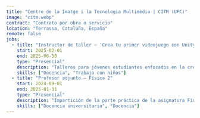```yaml
---
title: "Centre de la Imatge i la Tecnologia Multimèdia | CITM (UPC)"
image: "citm.webp"
contract: "Contrato por obra o servicio"
location: "Terrassa, Cataluña, España"
remote: false
jobs:
  - title: "Instructor de taller – 'Crea tu primer videojuego con Unity'"
    start: 2025-02-01
    end: 2025-06-30
    type: "Presencial"
    description: "Talleres para jóvenes estudiantes enfocados en la creación de su primer videojuego con Unity. Guía durante todo el proceso de desarrollo, desde la configuración básica de la escena hasta la implementación de mecánicas interactivas. Sesiones prácticas pensadas para principiantes sin experiencia previa."
    skills: ["Docencia", "Trabajo con niños"]
  - title: "Profesor adjunto – Física 2"
    start: 2024-09-01
    end: 2025-01-31
    type: "Presencial"
    description: "Impartición de la parte práctica de la asignatura Física 2 en el grado de Desarrollo de Videojuegos. Aplicación de conceptos físicos en el desarrollo de videojuegos mediante pequeños proyectos donde los estudiantes implementaban mecánicas basadas en física con un motor propio."
    skills: ["Docencia universitaria", "Docencia"]
---
```

